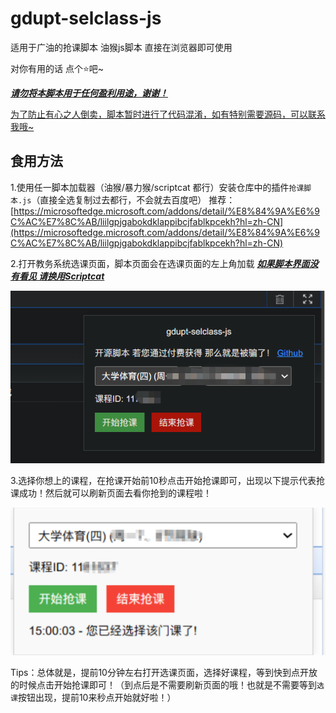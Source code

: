 # gdupt-selclass-js
适用于广油的抢课脚本 油猴js脚本 直接在浏览器即可使用

对你有用的话 点个⭐吧~

  

***<u>请勿将本脚本用于任何盈利用途，谢谢！</u>***

<u>为了防止有心之人倒卖，脚本暂时进行了代码混淆，如有特别需要源码，可以联系我哦~</u>

## 食用方法

1.使用任一脚本加载器（油猴/暴力猴/scriptcat 都行）安装仓库中的插件```抢课脚本.js```（直接全选复制过去都行，不会就去百度吧）
推荐：[https://microsoftedge.microsoft.com/addons/detail/%E8%84%9A%E6%9C%AC%E7%8C%AB/liilgpjgabokdklappibcjfablkpcekh?hl=zh-CN](https://microsoftedge.microsoft.com/addons/detail/%E8%84%9A%E6%9C%AC%E7%8C%AB/liilgpjgabokdklappibcjfablkpcekh?hl=zh-CN)

2.打开教务系统选课页面，脚本页面会在选课页面的左上角加载 ***<u>如果脚本界面没有看见 请换用Scriptcat</u>***

![image-20241226181214865](./assets/image-20241226181214865.png)

3.选择你想上的课程，在抢课开始前10秒点击开始抢课即可，出现以下提示代表抢课成功！然后就可以刷新页面去看你抢到的课程啦！

![image-20241226181409076](./assets/image-20241226181409076.png)

Tips：总体就是，提前10分钟左右打开选课页面，选择好课程，等到快到点开放的时候点击开始抢课即可！（到点后是不需要刷新页面的哦！也就是不需要等到```选课```按钮出现，提前10来秒点开始就好啦！）
